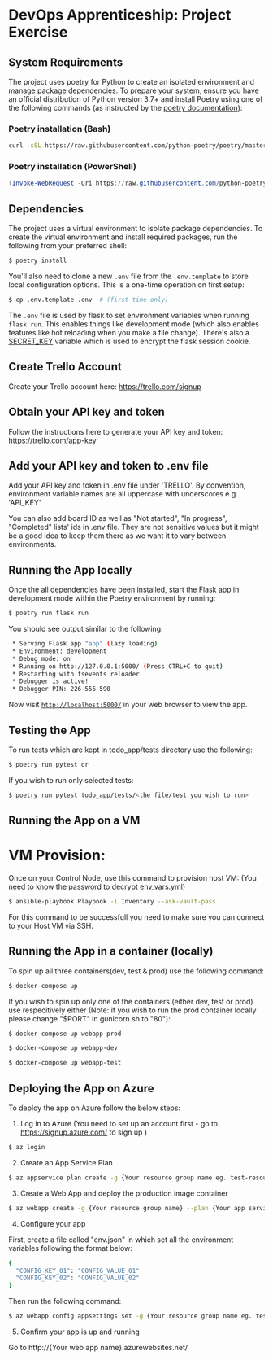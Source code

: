 # DevOps Apprenticeship: Project Exercise

## System Requirements

The project uses poetry for Python to create an isolated environment and manage package dependencies. To prepare your system, ensure you have an official distribution of Python version 3.7+ and install Poetry using one of the following commands (as instructed by the [poetry documentation](https://python-poetry.org/docs/#system-requirements)):

### Poetry installation (Bash)

```bash
curl -sSL https://raw.githubusercontent.com/python-poetry/poetry/master/install-poetry.py | python -
```

### Poetry installation (PowerShell)

```powershell
(Invoke-WebRequest -Uri https://raw.githubusercontent.com/python-poetry/poetry/master/install-poetry.py -UseBasicParsing).Content | python -
```

## Dependencies

The project uses a virtual environment to isolate package dependencies. To create the virtual environment and install required packages, run the following from your preferred shell:

```bash
$ poetry install
```

You'll also need to clone a new `.env` file from the `.env.template` to store local configuration options. This is a one-time operation on first setup:

```bash
$ cp .env.template .env  # (first time only)
```

The `.env` file is used by flask to set environment variables when running `flask run`. This enables things like development mode (which also enables features like hot reloading when you make a file change). There's also a [SECRET_KEY](https://flask.palletsprojects.com/en/1.1.x/config/#SECRET_KEY) variable which is used to encrypt the flask session cookie.

## Create Trello Account
Create your Trello account here: https://trello.com/signup

## Obtain your API key and token
Follow the instructions here to generate your API key and token: https://trello.com/app-key

## Add your API key and token to .env file
Add your API key and token in .env file under 'TRELLO'. By convention, environment variable names are all uppercase with underscores e.g. 'API_KEY'

You can also add board ID as well as "Not started", "In progress", "Completed" lists' ids in .env file. They are not sensitive values but it might be a good idea to keep them there as we want it to vary between environments.

## Running the App locally

Once the all dependencies have been installed, start the Flask app in development mode within the Poetry environment by running:
```bash
$ poetry run flask run
```

You should see output similar to the following:
```bash
 * Serving Flask app "app" (lazy loading)
 * Environment: development
 * Debug mode: on
 * Running on http://127.0.0.1:5000/ (Press CTRL+C to quit)
 * Restarting with fsevents reloader
 * Debugger is active!
 * Debugger PIN: 226-556-590
```
Now visit [`http://localhost:5000/`](http://localhost:5000/) in your web browser to view the app.

## Testing the App

To run tests which are kept in todo_app/tests directory use the following:

```bash
$ poetry run pytest or
```

If you wish to run only selected tests:

```bash
$ poetry run pytest todo_app/tests/<the file/test you wish to run>
```

## Running the App on a VM

# VM Provision:
Once on your Control Node, use this command to provision host VM: (You need to know the password to decrypt env_vars.yml)

```bash
$ ansible-playbook Playbook -i Inventory --ask-vault-pass
```

For this command to be successfull you need to make sure you can connect to your Host VM via SSH.

## Running the App in a container (locally)

To spin up all three containers(dev, test & prod) use the following command:

```bash
$ docker-compose up
```

If you wish to spin up only one of the containers (either dev, test or prod) use respecitively either (Note: if you wish to run the prod container locally please change "$PORT" in gunicorn.sh to "80"):

```bash
$ docker-compose up webapp-prod
```

```bash
$ docker-compose up webapp-dev
```

```bash
$ docker-compose up webapp-test
```

## Deploying the App on Azure

To deploy the app on Azure follow the below steps:

1. Log in to Azure (You need to set up an account first - go to https://signup.azure.com/ to sign up )

```bash
$ az login
```

2. Create an App Service Plan 

```bash
$ az appservice plan create -g {Your resource group name eg. test-resource-group-01} -n {Name of the service app plan you wish to create e.g. test-asp-01 } --sku {e.g. B1} --is-Linux
```


3. Create a Web App and deploy the production image container

```bash
$ az webapp create -g {Your resource group name} --plan {Your app service plan name} --name {Name of your app. Needs to be unique globally e.g. test-app-01} --deployment-container-image-name {docker hub username/name of the iamge and a tag e.g. username/your_apps_image:latest}
```

4. Configure your app

First, create a file called "env.json" in which set all the environment variables following the format below:

```bash
{
  "CONFIG_KEY_01": "CONFIG_VALUE_01"
  "CONFIG_KEY_02": "CONFIG_VALUE_02"
}
```

Then run the following command:

```bash
$ az webapp config appsettings set -g {Your resource group name eg. test-resource-group-01} -n {Name of your app} --settings @env.json
```

5. Confirm your app is up and running

Go to http://{Your web app name}.azurewebsites.net/